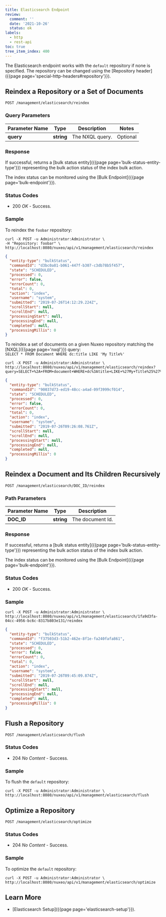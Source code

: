```yaml
---
title: Elasticsearch Endpoint
review:
  comment: ''
  date: '2021-10-26'
  status: ok
labels:
  - http
  - rest-api
toc: true
tree_item_index: 400
---
```


The Elasticsearch endpoint works with the `default` repository if none is specified. The repository can be changed using the [Repository header]({{page page='special-http-headers#repository'}}).

## Reindex a Repository or a Set of Documents

```
POST /management/elasticsearch/reindex
```

### Query Parameters

| Parameter Name | Type       | Description     | Notes    |
| -------------- | ---------- | --------------- | -------- |
| **query**      | **string** | The NXQL query. | Optional |

### Response

If successful, returns a [bulk status entity]({{page page='bulk-status-entity-type'}}) representing the bulk action status of the index bulk action.

The index status can be monitored using the [Bulk Endpoint]({{page page='bulk-endpoint'}}).

### Status Codes

- 200 *OK* - Success.

### Sample

To reindex the `foobar` repository:

```curl
curl -X POST -u Administrator:Administrator \
-H "Repository: foobar" \
http://localhost:8080/nuxeo/api/v1/management/elasticsearch/reindex
```

```json
{
  "entity-type": "bulkStatus",
  "commandId": "d3bc0a81-b061-447f-b307-c3db78b5f457",
  "state": "SCHEDULED",
  "processed": 0,
  "error": false,
  "errorCount": 0,
  "total": 0,
  "action": "index",
  "username": "system",
  "submitted": "2019-07-26T14:12:29.224Z",
  "scrollStart": null,
  "scrollEnd": null,
  "processingStart": null,
  "processingEnd": null,
  "completed": null,
  "processingMillis": 0
}
```

To reindex a set of documents on a given Nuxeo repository matching the [NXQL]({{page page='nxql'}}) query:</br>
`SELECT * FROM Document WHERE dc:title LIKE 'My Title%'`

```curl
curl -X POST -u Administrator:Administrator \
http://localhost:8080/nuxeo/api/v1/management/elasticsearch/reindex?query=SELECT+%2A+FROM+document+WHERE+dc%3Atitle+LIKE+%27My+Title%25%27%27
```

```json
{
  "entity-type": "bulkStatus",
  "commandId": "90037d73-ed19-48cc-a4ad-09f3999cf014",
  "state": "SCHEDULED",
  "processed": 0,
  "error": false,
  "errorCount": 0,
  "total": 0,
  "action": "index",
  "username": "system",
  "submitted": "2019-07-26T09:26:08.761Z",
  "scrollStart": null,
  "scrollEnd": null,
  "processingStart": null,
  "processingEnd": null,
  "completed": null,
  "processingMillis": 0
}
```

## Reindex a Document and Its Children Recursively

```
POST /management/elasticsearch/DOC_ID/reindex
```

### Path Parameters

| Parameter Name      | Type       | Description          |
| ------------------- | ---------- | -------------------- |
| **DOC_ID**          | **string** | The document Id.     |

### Response

If successful, returns a [bulk status entity]({{page page='bulk-status-entity-type'}}) representing the bulk action status of the index bulk action.

The index status can be monitored using the [Bulk Endpoint]({{page page='bulk-endpoint'}}).

### Status Codes

- 200 *OK* - Success.

### Sample

```curl
curl -X POST -u Administrator:Administrator \
http://localhost:8080/nuxeo/api/v1/management/elasticsearch/1fa9d3fa-04cc-4956-bc6c-8317b803e131/reindex
```

```json
{
  "entity-type": "bulkStatus",
  "commandId": "f37503d3-51b2-462e-8f1e-fa240fafa861",
  "state": "SCHEDULED",
  "processed": 0,
  "error": false,
  "errorCount": 0,
  "total": 0,
  "action": "index",
  "username": "system",
  "submitted": "2019-07-26T09:45:09.874Z",
  "scrollStart": null,
  "scrollEnd": null,
  "processingStart": null,
  "processingEnd": null,
  "completed": null,
  "processingMillis": 0
}
```

## Flush a Repository

```
POST /management/elasticsearch/flush
```

### Status Codes

- 204 *No Content* - Success.

### Sample

To flush the `default` repository:

```curl
curl -X POST -u Administrator:Administrator \
http://localhost:8080/nuxeo/api/v1/management/elasticsearch/flush
```

## Optimize a Repository

```
POST /management/elasticsearch/optimize
```

### Status Codes

- 204 *No Content* - Success.

### Sample

To optimize the `default` repository:

```curl
curl -X POST -u Administrator:Administrator \
http://localhost:8080/nuxeo/api/v1/management/elasticsearch/optimize

```

## Learn More

- [Elasticsearch Setup]({{page page='elasticsearch-setup'}}).
